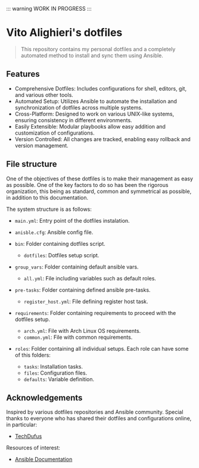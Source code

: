 ::: warning
WORK IN PROGRESS
:::

# Vito Alighieri's dotfiles

> This repository contains my personal dotfiles and a completely automated method to install and sync them using Ansible. 


## Features

- Comprehensive Dotfiles: Includes configurations for shell, editors, git, and various other tools.
- Automated Setup: Utilizes Ansible to automate the installation and synchronization of dotfiles across multiple systems.
- Cross-Platform: Designed to work on various UNIX-like systems, ensuring consistency in different environments.
- Easily Extensible: Modular playbooks allow easy addition and customization of configurations.
- Version Controlled: All changes are tracked, enabling easy rollback and version management.

## File structure

One of the objectives of these dotfiles is to make their management as easy as possible. One of the key factors to do so has been the rigorous organization, this being as standard, common and symmetrical as possible, in addition to this documentation.

The system structure is as follows:

 - `main.yml`: Entry point of the dotfiles instalation.

 - `anisble.cfg`: Ansible config file.

 - `bin`: Folder containing dotfiles script.
    - `dotfiles`: Dotfiles setup script.

 - `group_vars`: Folder containing default ansible vars.
    - `all.yml`: File including variables such as default roles.

 - `pre-tasks`: Folder containing defined ansible pre-tasks.
    - `register_host.yml`: File defining register host task.

 - `requirements`: Folder containing requirements to proceed with the dotfiles setup.
    - `arch.yml`: File with Arch Linux OS requirements.
    - `common.yml`: File with common requirements.

 - `roles`: Folder containing all individual setups. Each role can have some of this folders:
    - `tasks`: Installation tasks.
    - `files`: Configuration files.
    - `defaults`: Variable definition.

## Acknowledgements

Inspired by various dotfiles repositories and Ansible community. Special thanks to everyone who has shared their dotfiles and configurations online, in particular:
 - [TechDufus](https://github.com/TechDufus/dotfiles)

Resources of interest:
 - [Ansible Documentation](https://docs.ansible.com/)

